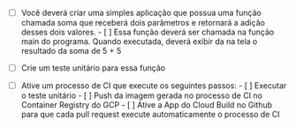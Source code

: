 - [ ] Você deverá criar uma simples aplicação que possua uma função chamada soma que receberá dois parâmetros e retornará a adição desses dois valores.
      - [ ] Essa função deverá ser chamada na função main do programa. Quando executada, deverá exibir da na tela o resultado da soma de 5 + 5

- [ ] Crie um teste unitário para essa função

- [ ] Ative um processo de CI que execute os seguintes passos:
      - [ ] Executar o teste unitário
      - [ ] Push da imagem gerada no processo de CI no Container Registry do GCP
      - [ ] Ative a App do Cloud Build no Github para que cada pull request execute automaticamente o processo de CI
